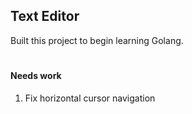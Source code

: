 ## Text Editor
Built this project to begin learning Golang.
#
#### Needs work
1. Fix horizontal cursor navigation
